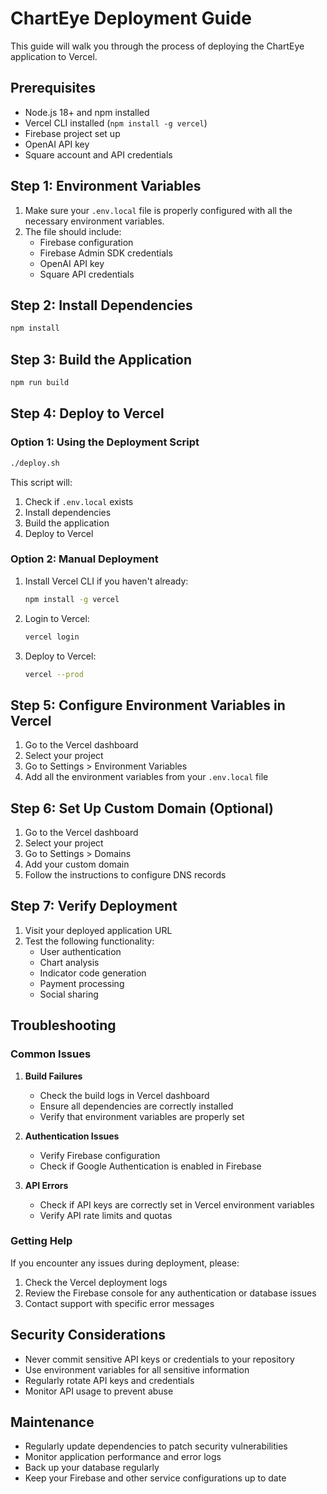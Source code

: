 # ChartEye Deployment Guide

This guide will walk you through the process of deploying the ChartEye application to Vercel.

## Prerequisites

- Node.js 18+ and npm installed
- Vercel CLI installed (`npm install -g vercel`)
- Firebase project set up
- OpenAI API key
- Square account and API credentials

## Step 1: Environment Variables

1. Make sure your `.env.local` file is properly configured with all the necessary environment variables.
2. The file should include:
   - Firebase configuration
   - Firebase Admin SDK credentials
   - OpenAI API key
   - Square API credentials

## Step 2: Install Dependencies

```bash
npm install
```

## Step 3: Build the Application

```bash
npm run build
```

## Step 4: Deploy to Vercel

### Option 1: Using the Deployment Script

```bash
./deploy.sh
```

This script will:
1. Check if `.env.local` exists
2. Install dependencies
3. Build the application
4. Deploy to Vercel

### Option 2: Manual Deployment

1. Install Vercel CLI if you haven't already:
   ```bash
   npm install -g vercel
   ```

2. Login to Vercel:
   ```bash
   vercel login
   ```

3. Deploy to Vercel:
   ```bash
   vercel --prod
   ```

## Step 5: Configure Environment Variables in Vercel

1. Go to the Vercel dashboard
2. Select your project
3. Go to Settings > Environment Variables
4. Add all the environment variables from your `.env.local` file

## Step 6: Set Up Custom Domain (Optional)

1. Go to the Vercel dashboard
2. Select your project
3. Go to Settings > Domains
4. Add your custom domain
5. Follow the instructions to configure DNS records

## Step 7: Verify Deployment

1. Visit your deployed application URL
2. Test the following functionality:
   - User authentication
   - Chart analysis
   - Indicator code generation
   - Payment processing
   - Social sharing

## Troubleshooting

### Common Issues

1. **Build Failures**
   - Check the build logs in Vercel dashboard
   - Ensure all dependencies are correctly installed
   - Verify that environment variables are properly set

2. **Authentication Issues**
   - Verify Firebase configuration
   - Check if Google Authentication is enabled in Firebase

3. **API Errors**
   - Check if API keys are correctly set in Vercel environment variables
   - Verify API rate limits and quotas

### Getting Help

If you encounter any issues during deployment, please:

1. Check the Vercel deployment logs
2. Review the Firebase console for any authentication or database issues
3. Contact support with specific error messages

## Security Considerations

- Never commit sensitive API keys or credentials to your repository
- Use environment variables for all sensitive information
- Regularly rotate API keys and credentials
- Monitor API usage to prevent abuse

## Maintenance

- Regularly update dependencies to patch security vulnerabilities
- Monitor application performance and error logs
- Back up your database regularly
- Keep your Firebase and other service configurations up to date 